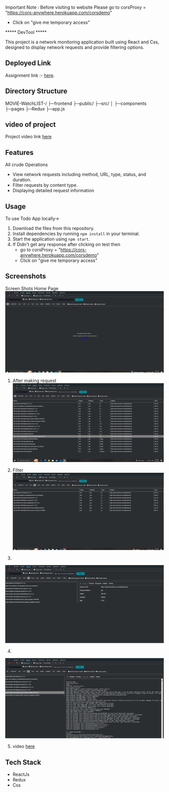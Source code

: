 Important Note : 
Before visiting to website 
Please go to corsProxy = "https://cors-anywhere.herokuapp.com/corsdemo"
   - Click on "give me temporary access"

***** DevTool *****

This project is a network monitoring application built using React and Css, designed to display network requests and provide filtering options.




## Deployed Link

Assignment link :- [here](https://test-unity-dev-tool.vercel.app/).



## Directory Structure
MOVIE-WatchLIST-/
├─frontend
  ├─public/
  ├─src/
  │ ├─components
    ├─pages
    ├─Redux
    ├─app.js




## video of project
Project video link [here](https://drive.google.com/file/d/17ARVa1F-faZqZWrCAjl9bNW6U331tifz/view?usp=sharing)


## Features
All crude Operations
- View network requests including method, URL, type, status, and duration.
- Filter requests by  content type.
- Displaying detailed request information



## Usage

To use Todo App locally->

1. Download the files from this repository.
2. Install dependencies by running `npm install` in your terminal.
3. Start the application using `npm start`.
4. If Didn't get any response after clicking on test then
   - go to corsProxy = "https://cors-anywhere.herokuapp.com/corsdemo"
   - Click on "give me temporary access"



## Screenshots

Screen Shots
Home Page
![Screenshot 1](https://github.com/Chetn11/testUnity-DevTool/blob/main/src/images/h1.PNG)

1. After making request
![Screenshot 1](https://github.com/Chetn11/testUnity-DevTool/blob/main/src/images/home.PNG)

2. Filter
![Screenshot 1](https://github.com/Chetn11/testUnity-DevTool/blob/main/src/images/filter.PNG)

3. 
![Screenshot 1](https://github.com/Chetn11/testUnity-DevTool/blob/main/src/images/heders.PNG)

4.
![Screenshot 1](https://github.com/Chetn11/testUnity-DevTool/blob/main/src/images/response.PNG)


5.  video
[here](https://drive.google.com/file/d/17ARVa1F-faZqZWrCAjl9bNW6U331tifz/view?usp=sharing)


## Tech Stack
- ReactJs
- Redux
- Css
